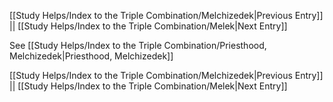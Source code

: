 [[Study Helps/Index to the Triple Combination/Melchizedek|Previous Entry]]  ||  [[Study Helps/Index to the Triple Combination/Melek|Next Entry]]

 See [[Study Helps/Index to the Triple Combination/Priesthood, Melchizedek|Priesthood, Melchizedek]]

[[Study Helps/Index to the Triple Combination/Melchizedek|Previous Entry]]  ||  [[Study Helps/Index to the Triple Combination/Melek|Next Entry]]